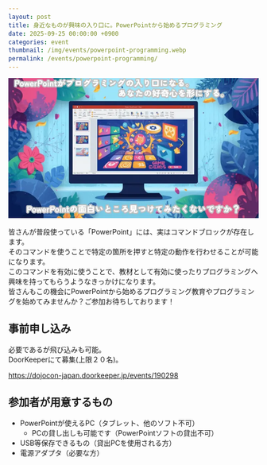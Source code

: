 ```yaml
---
layout: post
title: 身近なものが興味の入り口に。PowerPointから始めるプログラミング
date: 2025-09-25 00:00:00 +0900
categories: event
thumbnail: /img/events/powerpoint-programming.webp
permalink: /events/powerpoint-programming/
---
```


<img class='w-full pb-8' src='/img/events/powerpoint-programming.webp' alt='カバー画像 身近なものが興味の入り口に。PowerPointから始めるプログラミング'>

皆さんが普段使っている「PowerPoint」には、実はコマンドブロックが存在します。<br>
そのコマンドを使うことで特定の箇所を押すと特定の動作を行わせることが可能になります。<br>
このコマンドを有効に使うことで、教材として有効に使ったりプログラミングへ興味を持ってもらうようなきっかけになります。<br>
皆さんもこの機会にPowerPointから始めるプログラミング教育やプログラミングを始めてみませんか？ご参加お待ちしております！

## 事前申し込み

必要であるが飛び込みも可能。<br>
DoorKeeperにて募集(上限２０名)。

<a href="https://dojocon-japan.doorkeeper.jp/events/190298" target="_blank" >https://dojocon-japan.doorkeeper.jp/events/190298</a>

## 参加者が用意するもの

* PowerPointが使えるPC（タブレット、他のソフト不可）
  * PCの貸し出しも可能です（PowerPointソフトの貸出不可）
* USB等保存できるもの（貸出PCを使用される方）
* 電源アダプタ（必要な方）
